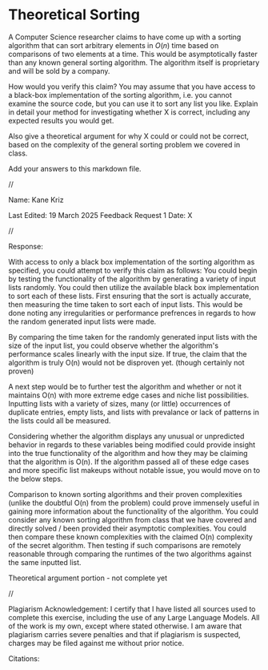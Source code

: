 # Theoretical Sorting

A Computer Science researcher claims to have come up with a sorting algorithm
that can sort arbitrary elements in $O(n)$ time based on comparisons of two
elements at a time. This would be asymptotically faster than any known general
sorting algorithm. The algorithm itself is proprietary and will be sold by a
company.

How would you verify this claim? You may assume that you have access to a
black-box implementation of the sorting algorithm, i.e. you cannot examine the
source code, but you can use it to sort any list you like. Explain in detail
your method for investigating whether X is correct, including any expected
results you would get.

Also give a theoretical argument for why X could or could not be correct, based
on the complexity of the general sorting problem we covered in class.

Add your answers to this markdown file.


//


Name: Kane Kriz

Last Edited: 19 March 2025
Feedback Request 1 Date: X


//


Response:

With access to only a black box implementation of the sorting algorithm as specified, you could attempt to verify this claim as follows:
You could begin by testing the functionality of the algorithm by generating a variety of input lists randomly.
You could then utilize the available black box implementation to sort each of these lists.
First ensuring that the sort is actually accurate, then measuring the time taken to sort each of input lists.
This would be done noting any irregularities or performance prefrences in regards to how the random generated input lists were made.

By comparing the time taken for the randomly generated input lists with the size of the input list, you could observe whether the algorithm's performance scales linearly with the input size. 
If true, the claim that the algorithm is truly O(n) would not be disproven yet. (though certainly not proven)

A next step would be to further test the algorithm and whether or not it maintains O(n) with more extreme edge cases and niche list possibilities.
Inputting lists with a variety of sizes, many (or little) occurrences of duplicate entries, empty lists, and lists with prevalance or lack of patterns in the lists could all be measured.

Considering whether the algorithm displays any unusual or unpredicted behavior in regards to these variables being modified could provide insight into the true functionality of the algorithm and how they may
be claiming that the algorithm is O(n). If the algorithm passed all of these edge cases and more specific list makeups without notable issue, you would move on to the below steps.

Comparison to known sorting algorithms and their proven complexities (unlike the doubtful O(n) from the problem) could prove immensely useful in gaining more information about the functionality of the algorithm.
You could consider any known sorting algorithm from class that we have covered and directly solved / been provided their asymptotic complexities.
You could then compare these known complexities with the claimed O(n) complexity of the secret algorithm.
Then testing if such comparisons are remotely reasonable through comparing the runtimes of the two algorithms against the same inputted list.

Theoretical argument portion - not complete yet

//

Plagiarism Acknowledgement: I certify that I have listed all sources used to complete this exercise, including the use of any Large Language Models. All of the work is my own, except where stated otherwise. I am aware that plagiarism carries severe penalties and that if plagiarism is suspected, charges may be filed against me without prior notice.


Citations:
